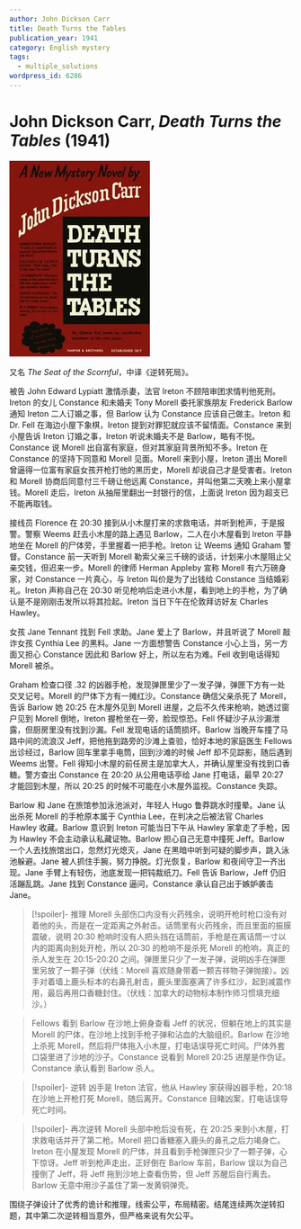 ```yaml
---
author: John Dickson Carr
title: Death Turns the Tables
publication_year: 1941
category: English mystery
tags:
  - multiple_solutions
wordpress_id: 6286
---
```


# John Dickson Carr, <i>Death Turns the Tables</i> (1941)

<img src=images/1941_cover.jpg width=250/>

又名 <i>The Seat of the Scornful</i>，中译《逆转死局》。

被告 John Edward Lypiatt 激情杀妻，法官 Ireton 不顾陪审团求情判他死刑。Ireton 的女儿 Constance 和未婚夫 Tony Morell 委托家族朋友 Frederick Barlow 通知 Ireton 二人订婚之事，但 Barlow 认为 Constance 应该自己做主。Ireton 和 Dr. Fell 在海边小屋下象棋，Ireton 提到对罪犯就应该不留情面。Constance 来到小屋告诉 Ireton 订婚之事，Ireton 听说未婚夫不是 Barlow，略有不悦。Constance 说 Morell 出自富有家庭，但对其家庭背景所知不多。Ireton 在 Constance 的坚持下同意和 Morell 见面。Morell 来到小屋，Ireton 道出 Morell 曾逼得一位富有家庭女孩开枪打他的黑历史，Morell 却说自己才是受害者。Ireton 和 Morell 协商后同意付三千磅让他远离 Constance，并叫他第二天晚上来小屋拿钱。Morell 走后，Ireton 从抽屉里翻出一封银行的信，上面说 Ireton 因为超支已不能再取钱。

接线员 Florence 在 20:30 接到从小木屋打来的求救电话，并听到枪声，于是报警。警察 Weems 赶去小木屋的路上遇见 Barlow，二人在小木屋看到 Ireton 平静地坐在 Morell 的尸体旁，手里握着一把手枪。Ireton 让 Weems 通知 Graham 警督。Constance 前一天听到 Morell 勒索父亲三千磅的谈话，计划来小木屋阻止父亲交钱，但迟来一步。Morell 的律师 Herman Appleby 宣称 Morell 有六万磅身家，对 Constance 一片真心，与 Ireton 叫价是为了出钱给 Constance 当结婚彩礼。Ireton 声称自己在 20:30 听见枪响后走进小木屋，看到地上的手枪，为了确认是不是刚刚击发所以将其捡起。Ireton 当日下午在伦敦拜访好友 Charles Hawley。

女孩 Jane Tennant 找到 Fell 求助。Jane 爱上了 Barlow，并且听说了 Morell 敲诈女孩 Cynthia Lee 的黑料。Jane 一方面想警告 Constance 小心上当，另一方面又担心 Constance 因此和 Barlow 好上，所以左右为难。Fell 收到电话得知 Morell 被杀。

Graham 检查口径 .32 的凶器手枪，发现弹匣里少了一发子弹，弹匣下方有一处交叉记号。Morell 的尸体下方有一摊红沙。Constance 确信父亲杀死了 Morell，告诉 Barlow 她 20:25 在木屋外见到 Morell 进屋，之后不久传来枪响，她透过窗户见到 Morell 倒地，Ireton 握枪坐在一旁，脸现惊恐。Fell 怀疑沙子从沙漏泄露，但厨房里没有找到沙漏。Fell 发现电话的话筒损坏。Barlow 当晚开车撞了马路中间的流浪汉 Jeff，把他拖到路旁的沙滩上查验，恰好本地的家庭医生 Fellows 出诊经过，Barlow 回车里拿手电筒，回到沙滩的时候 Jeff 却不见踪影，随后遇到 Weems 出警。Fell 得知小木屋的前任房主是加拿大人，并确认屋里没有找到口香糖。警方查出 Constance 在 20:20 从公用电话亭给 Jane 打电话，最早 20:27 才能回到木屋，所以 20:25 的时候不可能在小木屋外监视。Constance 失踪。

Barlow 和 Jane 在旅馆参加泳池派对，年轻人 Hugo 鲁莽跳水时撞晕。Jane 认出杀死 Morell 的手枪原本属于 Cynthia Lee，在判决之后被法官 Charles Hawley 收藏。Barlow 意识到 Ireton 可能当日下午从 Hawley 家拿走了手枪，因为 Hawley 不会主动承认私藏证物。Barlow 担心自己无意中撞死 Jeff。Barlow 一个人去找旅馆出口，忽然灯光熄灭，Jane 在黑暗中听到可疑的脚步声，跳入泳池躲避。Jane 被人抓住手腕，努力挣脱。灯光恢复，Barlow 和夜间守卫一齐出现。Jane 手臂上有轻伤，池底发现一把钝裁纸刀。Fell 告诉 Barlow，Jeff 仍旧活蹦乱跳。Jane 找到 Constance 逼问，Constance 承认自己出于嫉妒袭击 Jane。

> [!spoiler]- 推理
> Morell 头部伤口内没有火药残余，说明开枪时枪口没有对着他的头，而是在一定距离之外射击。话筒里有火药残余，而且里面的振膜震破，说明 20:30 枪响时没有人把头挡在话筒前，手枪是在离话筒一寸以内的距离向别处开枪，所以 20:30 的枪响不是杀死 Morell 的枪响，真正的杀人发生在 20:15-20:20 之间。弹匣里只少了一发子弹，说明凶手在弹匣里另放了一颗子弹（伏线：Morell 喜欢随身带着一颗吉祥物子弹抛接）。凶手对着墙上鹿头标本的右鼻孔射击，鹿头里面塞满了许多红沙，起到减震作用，最后再用口香糖封住。（伏线：加拿大的动物标本制作师习惯填充细沙。）

> Fellows 看到 Barlow 在沙地上俯身查看 Jeff 的状况，但躺在地上的其实是 Morell 的尸体，在沙地上找到手枪子弹和沾血的大脑组织。Barlow 在沙地上杀死 Morell，然后将尸体拖入小木屋，打电话误导死亡时间。尸体外套口袋里进了沙地的沙子。Constance 说看到 Morell 20:25 进屋是作伪证。Constance 承认看到 Barlow 杀人。

> [!spoiler]- 逆转
> 凶手是 Ireton 法官，他从 Hawley 家获得凶器手枪，20:18 在沙地上开枪打死 Morell，随后离开。Constance 目睹凶案，打电话误导死亡时间。

> [!spoiler]- 再次逆转
> Morell 头部中枪后没有死，在 20:25 来到小木屋，打求救电话并开了第二枪。Morell 把口香糖塞入鹿头的鼻孔之后力竭身亡。Ireton 在小屋发现 Morell 的尸体，并且看到手枪弹匣只少了一颗子弹，心下惊讶。Jeff 听到枪声走出，正好倒在 Barlow 车前，Barlow 误以为自己撞倒了 Jeff，将 Jeff 拖到沙地上查看伤势，但 Jeff 苏醒后自行离去。Barlow 无意中用沙子盖住了第一发黄铜弹壳。

围绕子弹设计了优秀的诡计和推理，线索公平，布局精密。结尾连续两次逆转扣题，其中第二次逆转相当意外，但严格来说有欠公平。